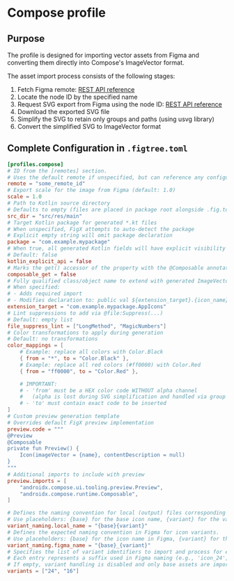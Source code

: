 # Compose profile

## Purpose

The profile is designed for importing vector assets from Figma and converting them directly into Compose's ImageVector format.

The asset import process consists of the following stages:
1. Fetch Figma remote: [REST API reference](https://www.figma.com/developers/api#get-file-nodes-endpoint)
1. Locate the node ID by the specified name
1. Request SVG export from Figma using the node ID: [REST API reference](https://www.figma.com/developers/api#get-images-endpoint)
1. Download the exported SVG file
1. Simplify the SVG to retain only groups and paths (using usvg library)
1. Convert the simplified SVG to ImageVector format

## Complete Configuration in `.figtree.toml`

```toml
[profiles.compose]
# ID from the [remotes] section. 
# Uses the default remote if unspecified, but can reference any configured remote
remote = "some_remote_id"
# Export scale for the image from Figma (default: 1.0)
scale = 1.0
# Path to Kotlin source directory
# Defaults to empty (files are placed in package root alongside .fig.toml)
src_dir = "src/res/main"
# Target Kotlin package for generated *.kt files
# When unspecified, FigX attempts to auto-detect the package
# Explicit empty string will omit package declaration
package = "com.example.mypackage"
# When true, all generated Kotlin fields will have explicit visibility modifiers
# Default: false
kotlin_explicit_api = false
# Marks the get() accessor of the property with the @Composable annotation.
composable_get = false
# Fully qualified class/object name to extend with generated ImageVector
# When specified:
# - Adds required import
# - Modifies declaration to: public val ${extension_target}.{icon_name}: ImageVector = ...
extension_target = "com.example.mypackage.AppIcons"
# Lint suppressions to add via @file:Suppress(...)
# Default: empty list
file_suppress_lint = ["LongMethod", "MagicNumbers"]
# Color transformations to apply during generation
# Default: no transformations
color_mappings = [
    # Example: replace all colors with Color.Black
    { from = "*", to = "Color.Black" },
    # Example: replace all red colors (#ff0000) with Color.Red
    { from = "ff0000", to = "Color.Red" },

    # IMPORTANT: 
    # - 'from' must be a HEX color code WITHOUT alpha channel
    #   (alpha is lost during SVG simplification and handled via group opacity)
    # - 'to' must contain exact code to be inserted
]
# Custom preview generation template
# Overrides default FigX preview implementation
preview.code = """
@Preview
@Composable
private fun Preview() {
    Icon(imageVector = {name}, contentDescription = null)
}
"""
# Additional imports to include with preview
preview.imports = [
    "androidx.compose.ui.tooling.preview.Preview",
    "androidx.compose.runtime.Composable",
]

# Defines the naming convention for local (output) files corresponding to variants.
# Use placeholders: {base} for the base icon name, {variant} for the variant suffix.
variant_naming.local_name = "{base}{variant}"
# Defines the expected naming convention in Figma for icon variants.
# Use placeholders: {base} for the icon name in Figma, {variant} for the variant identifier.
variant_naming.figma_name = "{base}_{variant}"
# Specifies the list of variant identifiers to import and process for each base asset.
# Each entry represents a suffix used in Figma naming (e.g., 'icon_24', 'icon_16').
# If empty, variant handling is disabled and only base assets are imported.
variants = ["24", "16"]
```